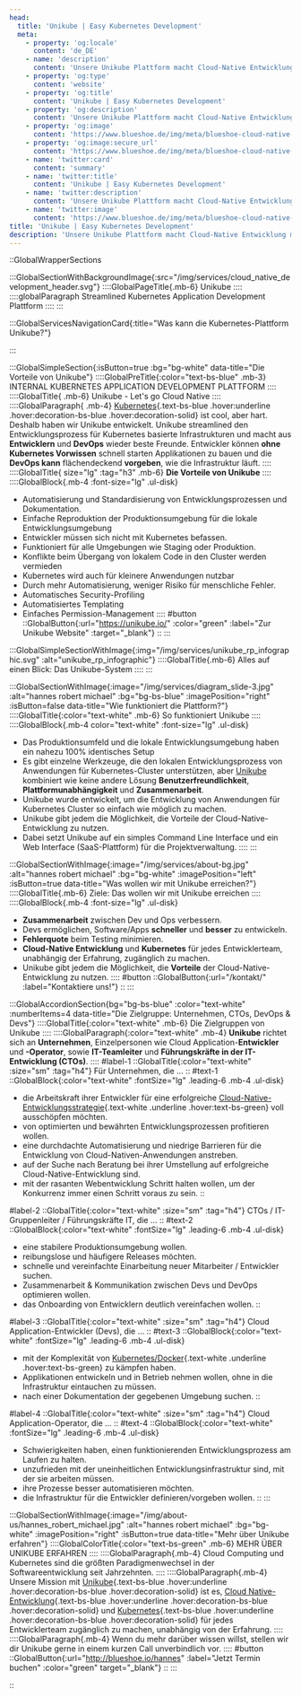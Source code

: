 ```yaml
---
head:
  title: 'Unikube | Easy Kubernetes Development'
  meta:
    - property: 'og:locale'
      content: 'de_DE'
    - name: 'description'
      content: 'Unsere Unikube Plattform macht Cloud-Native Entwicklung mit Kubernetes für jeden Entwickler zum Kinderspiel. ✅ Easy Kubernetes ✅ Fehlerfrei ✅ Self-Service'
    - property: 'og:type'
      content: 'website'
    - property: 'og:title'
      content: 'Unikube | Easy Kubernetes Development'
    - property: 'og:description'
      content: 'Unsere Unikube Plattform macht Cloud-Native Entwicklung mit Kubernetes für jeden Entwickler zum Kinderspiel. ✅ Easy Kubernetes ✅ Fehlerfrei ✅ Self-Service'
    - property: 'og:image'
      content: 'https://www.blueshoe.de/img/meta/blueshoe-cloud-native-devlopment.png'
    - property: 'og:image:secure_url'
      content: 'https://www.blueshoe.de/img/meta/blueshoe-cloud-native-devlopment.png'
    - name: 'twitter:card'
      content: 'summary'
    - name: 'twitter:title'
      content: 'Unikube | Easy Kubernetes Development'
    - name: 'twitter:description'
      content: 'Unsere Unikube Plattform macht Cloud-Native Entwicklung mit Kubernetes für jeden Entwickler zum Kinderspiel. ✅ Easy Kubernetes ✅ Fehlerfrei ✅ Self-Service'
    - name: 'twitter:image'
      content: 'https://www.blueshoe.de/img/meta/blueshoe-cloud-native-devlopment.png'
title: 'Unikube | Easy Kubernetes Development'
description: 'Unsere Unikube Plattform macht Cloud-Native Entwicklung mit Kubernetes für jeden Entwickler zum Kinderspiel. ✅ Easy Kubernetes ✅ Fehlerfrei ✅ Self-Service'
---
```


::GlobalWrapperSections

:::GlobalSectionWithBackgroundImage{:src="/img/services/cloud_native_development_header.svg"}
::::GlobalPageTitle{.mb-6}
Unikube
::::
::::globalParagraph
Streamlined Kubernetes Application Development Plattform
::::
:::

:::GlobalServicesNavigationCard{:title="Was kann die Kubernetes-Plattform Unikube?"}

:::

:::GlobalSimpleSection{:isButton=true :bg="bg-white" data-title="Die Vorteile von Unikube"}
::::GlobalPreTitle{:color="text-bs-blue" .mb-3}
INTERNAL KUBERNETES APPLICATION DEVELOPMENT PLATTFORM
::::
::::GlobalTitle{ .mb-6}
Unikube - Let's go Cloud Native
::::
::::GlobalParagraph{ .mb-4}
[Kubernetes](/blog/kubernetes-development/){.text-bs-blue .hover:underline .hover:decoration-bs-blue .hover:decoration-solid} ist cool, aber hart. Deshalb haben wir Unikube entwickelt. Unikube streamlined den Entwicklungsprozess für Kubernetes basierte Infrastrukturen und macht aus **Entwicklern** und **DevOps** wieder beste Freunde. Entwickler können **ohne Kubernetes Vorwissen** schnell starten Applikationen zu bauen und die **DevOps kann** flächendeckend **vorgeben**, wie die Infrastruktur läuft.
::::
::::GlobalTitle{ size="lg" :tag="h3" .mb-6}
**Die Vorteile von Unikube**
::::
::::GlobalBlock{.mb-4 :font-size="lg" .ul-disk}
- Automatisierung und Standardisierung von Entwicklungsprozessen und Dokumentation.
- Einfache Reproduktion der Produktionsumgebung für die lokale Entwicklungsumgebung
- Entwickler müssen sich nicht mit Kubernetes befassen.
- Funktioniert für alle Umgebungen wie Staging oder Produktion.
- Konflikte beim Übergang von lokalem Code in den Cluster werden vermieden
- Kubernetes wird auch für kleinere Anwendungen nutzbar
- Durch mehr Automatisierung, weniger Risiko für menschliche Fehler.
- Automatisches Security-Profiling
- Automatisiertes Templating
- Einfaches Permission-Management
::::
#button
::GlobalButton{:url="https://unikube.io/" :color="green" :label="Zur Unikube Website" :target="_blank"}
::
:::

:::GlobalSimpleSectionWithImage{:img="/img/services/unikube_rp_infographic.svg" :alt="unikube_rp_infographic"}
::::GlobalTitle{.mb-6}
Alles auf einen Blick: Das Unikube-System
::::
:::

:::GlobalSectionWithImage{:image="/img/services/diagram_slide-3.jpg" :alt="hannes robert michael" :bg="bg-bs-blue" :imagePosition="right" :isButton=false data-title="Wie funktioniert die Plattform?"}
::::GlobalTitle{:color="text-white" .mb-6}
So funktioniert Unikube
::::
::::GlobalBlock{.mb-4 color="text-white" :font-size="lg" .ul-disk}
- Das Produktionsumfeld und die lokale Entwicklungsumgebung haben ein nahezu 100% identisches Setup
- Es gibt einzelne Werkzeuge, die den lokalen Entwicklungsprozess von Anwendungen für Kubernetes-Cluster unterstützen, aber <a href="https://unikube.io/" class="text-white underline hover:text-bs-green" target="_blank">Unikube</a> kombiniert wie keine andere Lösung **Benutzerfreundlichkeit**, **Plattformunabhängigkeit** und **Zusammenarbeit**.
- Unikube wurde entwickelt, um die Entwicklung von Anwendungen für Kubernetes Cluster so einfach wie möglich zu machen.
- Unikube gibt jedem die Möglichkeit, die Vorteile der Cloud-Native-Entwicklung zu nutzen.
- Dabei setzt Unikube auf ein simples Command Line Interface und ein Web Interface (SaaS-Plattform) für die Projektverwaltung.
::::
:::

:::GlobalSectionWithImage{:image="/img/services/about-bg.jpg" :alt="hannes robert michael" :bg="bg-white" :imagePosition="left" :isButton=true data-title="Was wollen wir mit Unikube erreichen?"}
::::GlobalTitle{.mb-6}
Ziele: Das wollen wir mit Unikube erreichen
::::
::::GlobalBlock{.mb-4 :font-size="lg" .ul-disk}
- **Zusammenarbeit** zwischen Dev und Ops verbessern.
- Devs ermöglichen, Software/Apps **schneller** und **besser** zu entwickeln.
- **Fehlerquote** beim Testing minimieren.
- **Cloud-Native Entwicklung** und **Kubernetes** für jedes Entwicklerteam, unabhängig der Erfahrung, zugänglich zu machen.
- Unikube gibt jedem die Möglichkeit, die **Vorteile** der Cloud-Native-Entwicklung zu nutzen.
::::
#button
::GlobalButton{:url="/kontakt/" :label="Kontaktiere uns!"}
::
:::

:::GlobalAccordionSection{bg="bg-bs-blue" :color="text-white" :numberItems=4 data-title="Die Zielgruppe: Unternehmen, CTOs, DevOps & Devs"}
::::GlobalTitle{:color="text-white" .mb-6}
Die Zielgruppen von Unikube
::::
::::GlobalParagraph{:color="text-white" .mb-4}
**Unikube** richtet sich an **Unternehmen**, Einzelpersonen wie Cloud Application-**Entwickler** und **-Operator**, sowie **IT-Teamleiter** und **Führungskräfte in der IT-Entwicklung (CTOs)**.
::::
#label-1
::GlobalTitle{:color="text-white" :size="sm" :tag="h4"}
Für Unternehmen, die ...
::
#text-1
::GlobalBlock{:color="text-white" :fontSize="lg" .leading-6 .mb-4 .ul-disk}
- die Arbeitskraft ihrer Entwickler für eine erfolgreiche [Cloud-Native-Entwicklungsstrategie](/loesungen/cloud-native-development/){.text-white .underline .hover:text-bs-green} voll ausschöpfen möchten.
- von optimierten und bewährten Entwicklungsprozessen profitieren wollen.
- eine durchdachte Automatisierung und niedrige Barrieren für die Entwicklung von Cloud-Nativen-Anwendungen anstreben.
- auf der Suche nach Beratung bei ihrer Umstellung auf erfolgreiche Cloud-Native-Entwicklung sind.
- mit der rasanten Webentwicklung Schritt halten wollen, um der Konkurrenz immer einen Schritt voraus zu sein.
::

#label-2
::GlobalTitle{:color="text-white" :size="sm" :tag="h4"}
CTOs / IT-Gruppenleiter / Führungskräfte IT, die ...
::
#text-2
::GlobalBlock{:color="text-white" :fontSize="lg" .leading-6 .mb-4 .ul-disk}
- eine stabilere Produktionsumgebung wollen.
- reibungslose und häufigere Releases möchten.
- schnelle und vereinfachte Einarbeitung neuer Mitarbeiter / Entwickler suchen.
- Zusammenarbeit & Kommunikation zwischen Devs und DevOps optimieren wollen.
- das Onboarding von Entwicklern deutlich vereinfachen wollen.
::

#label-3
::GlobalTitle{:color="text-white" :size="sm" :tag="h4"}
Cloud Application-Entwickler (Devs), die ...
::
#text-3
::GlobalBlock{:color="text-white" :fontSize="lg" .leading-6 .mb-4 .ul-disk}
- mit der Komplexität von [Kubernetes/Docker](/loesungen/docker-kubernetes/){.text-white .underline .hover:text-bs-green} zu kämpfen haben.
- Applikationen entwickeln und in Betrieb nehmen wollen, ohne in die Infrastruktur eintauchen zu müssen.
- nach einer Dokumentation der gegebenen Umgebung suchen.
::

#label-4
::GlobalTitle{:color="text-white" :size="sm" :tag="h4"}
Cloud Application-Operator, die ...
::
#text-4
::GlobalBlock{:color="text-white" :fontSize="lg" .leading-6 .mb-4 .ul-disk}
- Schwierigkeiten haben, einen funktionierenden Entwicklungsprozess am Laufen zu halten.
- unzufrieden mit der uneinheitlichen Entwicklungsinfrastruktur sind, mit der sie arbeiten müssen.
- ihre Prozesse besser automatisieren möchten.
- die Infrastruktur für die Entwickler definieren/vorgeben wollen.
::
:::

:::GlobalSectionWithImage{:image="/img/about-us/hannes_robert_michael.jpg" :alt="hannes robert michael" :bg="bg-white" :imagePosition="right" :isButton=true data-title="Mehr über Unikube erfahren"}
::::GlobalColorTitle{:color="text-bs-green" .mb-6}
MEHR ÜBER UNIKUBE ERFAHREN
::::
::::GlobalParagraph{.mb-4}
Cloud Computing und Kubernetes sind die größten Paradigmenwechsel in der Softwareentwicklung seit Jahrzehnten.
::::
::::GlobalParagraph{.mb-4}
Unsere Mission mit [Unikube](https://unikube.io/){.text-bs-blue .hover:underline .hover:decoration-bs-blue .hover:decoration-solid} ist es, [Cloud Native-Entwicklung](/loesungen/cloud-native-development/){.text-bs-blue .hover:underline .hover:decoration-bs-blue .hover:decoration-solid} und [Kubernetes](/loesungen/docker-kubernetes/){.text-bs-blue .hover:underline .hover:decoration-bs-blue .hover:decoration-solid} für jedes Entwicklerteam zugänglich zu machen, unabhängig von der Erfahrung.
::::
::::GlobalParagraph{.mb-4}
Wenn du mehr darüber wissen willst, stellen wir dir Unikube gerne in einem kurzen Call unverbindlich vor.
::::
#button
::GlobalButton{:url="http://blueshoe.io/hannes" :label="Jetzt Termin buchen" :color="green" target="_blank"}
::
:::

::